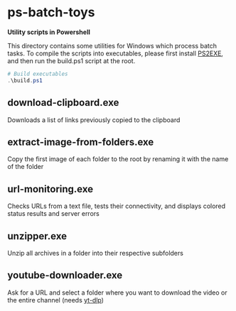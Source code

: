 # ps-batch-toys

**Utility scripts in Powershell**

This directory contains some utilities for Windows which process batch tasks. To compile the scripts into executables, please first install [PS2EXE](https://github.com/MScholtes/PS2EXE), and then run the build.ps1 script at the root.

```PowerShell
# Build executables
.\build.ps1
```

## download-clipboard.exe

Downloads a list of links previously copied to the clipboard

## extract-image-from-folders.exe

Copy the first image of each folder to the root by renaming it with the name of the folder

## url-monitoring.exe

Checks URLs from a text file, tests their connectivity, and displays colored status results and server errors

## unzipper.exe

Unzip all archives in a folder into their respective subfolders

## youtube-downloader.exe

Ask for a URL and select a folder where you want to download the video or the entire channel (needs [yt-dlp](https://github.com/yt-dlp/yt-dlp))